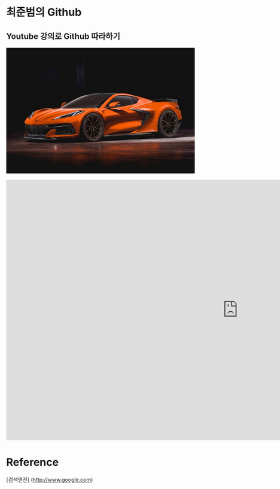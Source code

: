 # 최준범의 Github
## Youtube 강의로 Github 따라하기
<img src="car.jpg"><br>
<iframe width="1237" height="696" src="https://www.youtube.com/embed/4o2sd8Z_rFY" title="YouTube video player" frameborder="0" allow="accelerometer; autoplay; clipboard-write; encrypted-media; gyroscope; picture-in-picture" allowfullscreen></iframe>

# Reference
[검색엔진] (http://www.google.com) <br>
